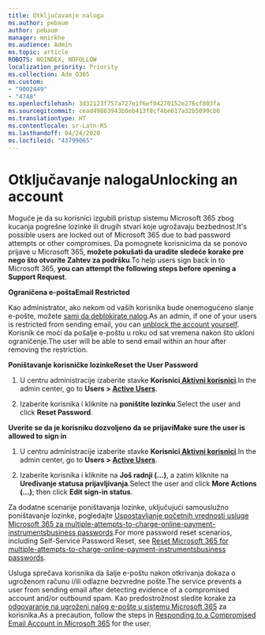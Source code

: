 ```yaml
---
title: Otključavanje naloga
ms.author: pebaum
author: pebaum
manager: mnirkhe
ms.audience: Admin
ms.topic: article
ROBOTS: NOINDEX, NOFOLLOW
localization_priority: Priority
ms.collection: Adm_O365
ms.custom:
- "9002449"
- "4748"
ms.openlocfilehash: 3d32123f757a727e1f6ef04270152e276cf803fa
ms.sourcegitcommit: cead49883943b0eb413f8cf4be617a32b5099cb6
ms.translationtype: HT
ms.contentlocale: sr-Latn-RS
ms.lasthandoff: 04/24/2020
ms.locfileid: "43799065"
---
```

# <a name="unlocking-an-account"></a><span data-ttu-id="7a279-102">Otključavanje naloga</span><span class="sxs-lookup"><span data-stu-id="7a279-102">Unlocking an account</span></span>

<span data-ttu-id="7a279-103">Moguće je da su korisnici izgubili pristup sistemu Microsoft 365 zbog kucanja pogrešne lozinke ili drugih stvari koje ugrožavaju bezbednost.</span><span class="sxs-lookup"><span data-stu-id="7a279-103">It's possible users are locked out of Microsoft 365 due to bad password attempts or other compromises.</span></span> <span data-ttu-id="7a279-104">Da pomognete korisnicima da se ponovo prijave u Microsoft 365, **možete pokušati da uradite sledeće korake pre nego što otvorite Zahtev za podršku**.</span><span class="sxs-lookup"><span data-stu-id="7a279-104">To help users sign back in to Microsoft 365, **you can attempt the following steps before opening a Support Request**.</span></span> 

<span data-ttu-id="7a279-105">**Ograničena e-pošta**</span><span class="sxs-lookup"><span data-stu-id="7a279-105">**Email Restricted**</span></span>

<span data-ttu-id="7a279-106">Kao administrator, ako nekom od vaših korisnika bude onemogućeno slanje e-pošte, možete [sami da deblokirate nalog](https://docs.microsoft.com/microsoft-365/security/office-365-security/removing-user-from-restricted-users-portal-after-spam).</span><span class="sxs-lookup"><span data-stu-id="7a279-106">As an admin, if one of your users is restricted from sending email, you can [unblock the account yourself](https://docs.microsoft.com/microsoft-365/security/office-365-security/removing-user-from-restricted-users-portal-after-spam).</span></span> <span data-ttu-id="7a279-107">Korisnik će moći da pošalje e-poštu u roku od sat vremena nakon što ukloni ograničenje.</span><span class="sxs-lookup"><span data-stu-id="7a279-107">The user will be able to send email within an hour after removing the restriction.</span></span>

<span data-ttu-id="7a279-108">**Poništavanje korisničke lozinke**</span><span class="sxs-lookup"><span data-stu-id="7a279-108">**Reset the User Password**</span></span>

1. <span data-ttu-id="7a279-109">U centru administracije izaberite stavke **Korisnici[ Aktivni korisnici](https://admin.microsoft.com/Adminportal/Home?source=applauncher#/users)**.</span><span class="sxs-lookup"><span data-stu-id="7a279-109">In the admin center, go to **Users > [Active Users](https://admin.microsoft.com/Adminportal/Home?source=applauncher#/users)**.</span></span>

2. <span data-ttu-id="7a279-110">Izaberite korisnika i kliknite na **poništite lozinku**.</span><span class="sxs-lookup"><span data-stu-id="7a279-110">Select the user and click **Reset Password**.</span></span>

<span data-ttu-id="7a279-111">**Uverite se da je korisniku dozvoljeno da se prijavi**</span><span class="sxs-lookup"><span data-stu-id="7a279-111">**Make sure the user is allowed to sign in**</span></span>

1. <span data-ttu-id="7a279-112">U centru administracije izaberite stavke **Korisnici[ Aktivni korisnici](https://admin.microsoft.com/Adminportal/Home?source=applauncher#/users)**.</span><span class="sxs-lookup"><span data-stu-id="7a279-112">In the admin center, go to **Users > [Active Users](https://admin.microsoft.com/Adminportal/Home?source=applauncher#/users)**.</span></span>

2. <span data-ttu-id="7a279-113">Izaberite korisnika i kliknite na **Još radnji (...)**, a zatim kliknite na **Uređivanje statusa prijavljivanja**.</span><span class="sxs-lookup"><span data-stu-id="7a279-113">Select the user and click **More Actions (...)**; then click **Edit sign-in status**.</span></span>

<span data-ttu-id="7a279-114">Za dodatne scenarije poništavanja lozinke, uključujući samouslužno poništavanje lozinke, pogledajte [Uspostavljanje početnih vrednosti usluge Microsoft 365 za multiple-attempts-to-charge-online-payment-instrumentsbusiness passwords](https://docs.microsoft.com/microsoft-365/admin/add-users/reset-passwords?view=o365-worldwide).</span><span class="sxs-lookup"><span data-stu-id="7a279-114">For more password reset scenarios, including Self-Service Password Reset, see [Reset Microsoft 365 for multiple-attempts-to-charge-online-payment-instrumentsbusiness passwords](https://docs.microsoft.com/microsoft-365/admin/add-users/reset-passwords?view=o365-worldwide).</span></span>

<span data-ttu-id="7a279-115">Usluga sprečava korisnika da šalje e-poštu nakon otkrivanja dokaza o ugroženom računu i/ili odlazne bezvredne pošte.</span><span class="sxs-lookup"><span data-stu-id="7a279-115">The service prevents a user from sending email after detecting evidence of a compromised account and/or outbound spam.</span></span> <span data-ttu-id="7a279-116">Kao predostrožnost sledite korake za [odgovaranje na ugroženi nalog e-pošte u sistemu Microsoft 365](https://docs.microsoft.com/office365/securitycompliance/responding-to-a-compromised-email-account) za korisnika.</span><span class="sxs-lookup"><span data-stu-id="7a279-116">As a precaution, follow the steps in [Responding to a Compromised Email Account in Microsoft 365](https://docs.microsoft.com/office365/securitycompliance/responding-to-a-compromised-email-account) for the user.</span></span>
